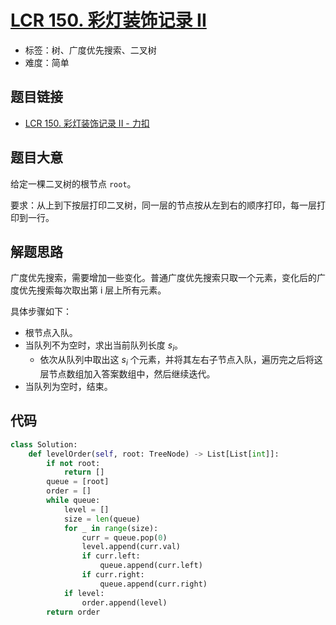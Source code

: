 # [LCR 150. 彩灯装饰记录 II](https://leetcode.cn/problems/cong-shang-dao-xia-da-yin-er-cha-shu-ii-lcof/)

- 标签：树、广度优先搜索、二叉树
- 难度：简单

## 题目链接

- [LCR 150. 彩灯装饰记录 II - 力扣](https://leetcode.cn/problems/cong-shang-dao-xia-da-yin-er-cha-shu-ii-lcof/)

## 题目大意

给定一棵二叉树的根节点 `root`。

要求：从上到下按层打印二叉树，同一层的节点按从左到右的顺序打印，每一层打印到一行。

## 解题思路

广度优先搜索，需要增加一些变化。普通广度优先搜索只取一个元素，变化后的广度优先搜索每次取出第 i 层上所有元素。

具体步骤如下：

- 根节点入队。
- 当队列不为空时，求出当前队列长度 $s_i$。
    - 依次从队列中取出这 $s_i$ 个元素，并将其左右子节点入队，遍历完之后将这层节点数组加入答案数组中，然后继续迭代。
- 当队列为空时，结束。

## 代码

```python
class Solution:
    def levelOrder(self, root: TreeNode) -> List[List[int]]:
        if not root:
            return []
        queue = [root]
        order = []
        while queue:
            level = []
            size = len(queue)
            for _ in range(size):
                curr = queue.pop(0)
                level.append(curr.val)
                if curr.left:
                    queue.append(curr.left)
                if curr.right:
                    queue.append(curr.right)
            if level:
                order.append(level)
        return order
```

